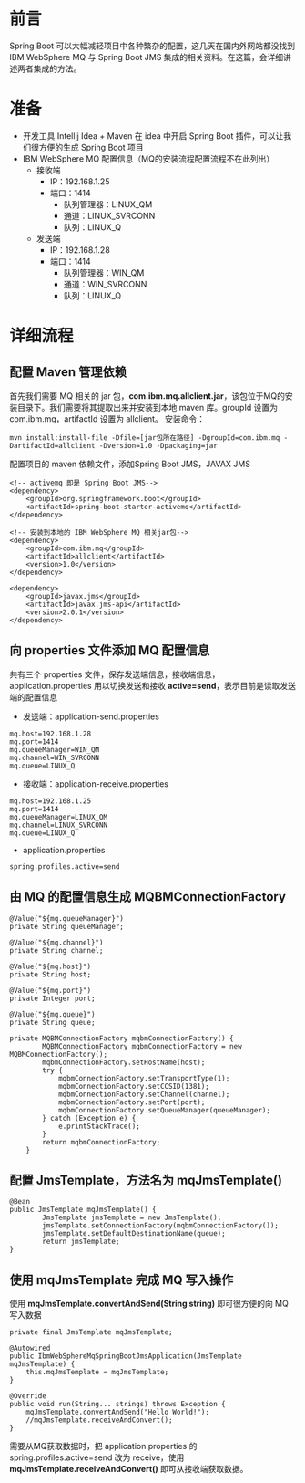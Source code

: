 # 前言
Spring Boot 可以大幅减轻项目中各种繁杂的配置，这几天在国内外网站都没找到 IBM WebSphere MQ 与 Spring Boot JMS 集成的相关资料。在这篇，会详细讲述两者集成的方法。
# 准备
- 开发工具 Intellij Idea + Maven
在 idea 中开启 Spring Boot 插件，可以让我们很方便的生成 Spring Boot 项目
- IBM WebSphere MQ 配置信息（MQ的安装流程配置流程不在此列出）
    - 接收端
      - IP：192.168.1.25
      - 端口：1414
        - 队列管理器：LINUX_QM
        - 通道：LINUX_SVRCONN
        - 队列：LINUX_Q
    - 发送端
       - IP：192.168.1.28
      - 端口：1414
        - 队列管理器：WIN_QM
        - 通道：WIN_SVRCONN
        - 队列：LINUX_Q
# 详细流程
## 配置 Maven 管理依赖
首先我们需要 MQ 相关的 jar 包，**com.ibm.mq.allclient.jar**，该包位于MQ的安装目录下。我们需要将其提取出来并安装到本地 maven 库。groupId 设置为 com.ibm.mq，artifactId 设置为 allclient。
安装命令：
```
mvn install:install-file -Dfile=[jar包所在路径] -DgroupId=com.ibm.mq -DartifactId=allclient -Dversion=1.0 -Dpackaging=jar
```

配置项目的 maven 依赖文件，添加Spring Boot JMS，JAVAX JMS
```
<!-- activemq 即是 Spring Boot JMS-->
<dependency>
    <groupId>org.springframework.boot</groupId>
    <artifactId>spring-boot-starter-activemq</artifactId>
</dependency>
 
<!-- 安装到本地的 IBM WebSphere MQ 相关jar包-->
<dependency>
    <groupId>com.ibm.mq</groupId>
    <artifactId>allclient</artifactId>
    <version>1.0</version>
</dependency>

<dependency>
    <groupId>javax.jms</groupId>
    <artifactId>javax.jms-api</artifactId>
    <version>2.0.1</version>
</dependency>
```
## 向 properties 文件添加 MQ 配置信息
共有三个 properties 文件，保存发送端信息，接收端信息，application.properties 用以切换发送和接收
**active=send**，表示目前是读取发送端的配置信息
- 发送端：application-send.properties
```
mq.host=192.168.1.28
mq.port=1414
mq.queueManager=WIN_QM
mq.channel=WIN_SVRCONN
mq.queue=LINUX_Q
```
- 接收端：application-receive.properties
```
mq.host=192.168.1.25
mq.port=1414
mq.queueManager=LINUX_QM
mq.channel=LINUX_SVRCONN
mq.queue=LINUX_Q
```
- application.properties
```
spring.profiles.active=send
```
## 由 MQ 的配置信息生成 MQBMConnectionFactory
```
@Value("${mq.queueManager}")
private String queueManager;
 
@Value("${mq.channel}")
private String channel;
 
@Value("${mq.host}")
private String host;
 
@Value("${mq.port}")
private Integer port;
 
@Value("${mq.queue}")
private String queue;

private MQBMConnectionFactory mqbmConnectionFactory() {
        MQBMConnectionFactory mqbmConnectionFactory = new MQBMConnectionFactory();
        mqbmConnectionFactory.setHostName(host);
        try {
            mqbmConnectionFactory.setTransportType(1);
            mqbmConnectionFactory.setCCSID(1381);
            mqbmConnectionFactory.setChannel(channel);
            mqbmConnectionFactory.setPort(port);
            mqbmConnectionFactory.setQueueManager(queueManager);
        } catch (Exception e) {
            e.printStackTrace();
        }
        return mqbmConnectionFactory;
    }
```
## 配置 JmsTemplate，方法名为 mqJmsTemplate()
```
@Bean
public JmsTemplate mqJmsTemplate() {
        JmsTemplate jmsTemplate = new JmsTemplate();
        jmsTemplate.setConnectionFactory(mqbmConnectionFactory());
        jmsTemplate.setDefaultDestinationName(queue);
        return jmsTemplate;
}
```
## 使用 mqJmsTemplate 完成 MQ 写入操作
使用 **mqJmsTemplate.convertAndSend(String string)** 即可很方便的向 MQ 写入数据
```
private final JmsTemplate mqJmsTemplate;
 
@Autowired
public IbmWebSphereMqSpringBootJmsApplication(JmsTemplate mqJmsTemplate) {
    this.mqJmsTemplate = mqJmsTemplate;
}
 
@Override
public void run(String... strings) throws Exception {
    mqJmsTemplate.convertAndSend("Hello World!");
    //mqJmsTemplate.receiveAndConvert();
}
```
需要从MQ获取数据时，把 application.properties 的 spring.profiles.active=send 改为 receive，使用  **mqJmsTemplate.receiveAndConvert()** 即可从接收端获取数据。

